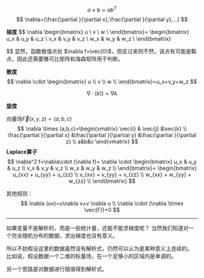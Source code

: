 
$$
a\times b=ab^T
$$
$$
\nabla=(\frac{\partial }{\partial x},\frac{\partial }{\partial y},...) 
$$

**梯度**
$$
\nabla  \begin{bmatrix}
  u \\
  v \\
  w \\
\end{bmatrix}=
 \begin{bmatrix}
  u_x & u_y & u_z \\ 
  v_x & v_y & v_z \\ 
  w_x & w_y & w_z \\ 
\end{bmatrix}

$$
显然，函数极值点处 $\nabla f=\vec{0}$，但反过来则不然，该点有可能是鞍点，因此还需要雅可比矩阵和海森矩阵用于判断。

**散度**
$$
\nabla \cdot \begin{bmatrix}
  u \\
  v \\
  w \\
\end{bmatrix}=u_x+v_y+w_z
$$

$$
\nabla \cdot (k\mathbb{I})=\nabla k
$$

**旋度**

向量场$\vec{F}(x,y,z)=(a,b,c)$
$$
\nabla \times (a,b,c)=\begin{vmatrix}
 \vec{i} & \vec{j} &\vec{k} \\ 
 \frac{\partial }{\partial x} &\frac{\partial }{\partial y} &\frac{\partial }{\partial z}
  \\ a&b&c \end{vmatrix}
$$
**Laplace算子**
$$
\nabla^2 f=\nabla\cdot (\nabla f)=
\nabla \cdot \begin{bmatrix}
  u_x & u_y & u_z \\ 
  v_x & v_y & v_z \\ 
  w_x & w_y & w_z \\ 
\end{bmatrix}=
 \begin{bmatrix}
  u_{xx} + u_{yy} + u_{zz} \\ 
v_{xx} + v_{yy} + v_{zz} \\ 
w_{xx} + w_{yy} + w_{zz} \\ 
\end{bmatrix}
$$

其他规则：
$$
\nabla (uv)=u\nabla v+v \nabla u \\
\nabla \cdot (\nabla \times \vec{F})=0
$$


---

如果变量不是解析的，而是一些统计量，还能不能求梯度呢？
当然我们知道对一个完全随机分布的数据，求出梯度也没有意义。

所以不妨假设这里的数据虽然没有解析式，仍然可以认为是某种意义上连续的。
比如说，假设数据一个二维的标量场，在一个足够小的区域内是单调的。

另一个思路是对数据进行插值得到解析式。